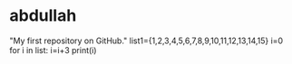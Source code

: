 # abdullah
"My first repository on GitHub." 
list1={1,2,3,4,5,6,7,8,9,10,11,12,13,14,15}
i=0
for i in list:
  i=i+3
  print(i)
